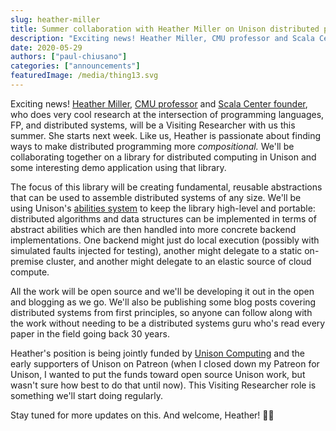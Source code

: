 ```yaml
---
slug: heather-miller
title: Summer collaboration with Heather Miller on Unison distributed programming library
description: "Exciting news! Heather Miller, CMU professor and Scala Center founder, who does very cool research at the intersection of programming languages, FP, and distributed systems, will be a Visiting Researcher with us this summer. Like us, Heather is passionate about finding ways to make distributed programming more compositional. We'll be collaborating together on a library for distributed computing in Unison and some interesting demo application using that library."
date: 2020-05-29
authors: ["paul-chiusano"]
categories: ["announcements"]
featuredImage: /media/thing13.svg
---
```


Exciting news! [Heather Miller](https://heather.miller.am/), [CMU professor](https://isr.scs.cmu.edu/people/core-faculty/miller-heather.html) and [Scala Center founder](https://scala.epfl.ch/), who does very cool research at the intersection of programming languages, FP, and distributed systems, will be a Visiting Researcher with us this summer. She starts next week. Like us, Heather is passionate about finding ways to make distributed programming more *compositional.* We'll be collaborating together on a library for distributed computing in Unison and some interesting demo application using that library.

The focus of this library will be creating fundamental, reusable abstractions that can be used to assemble distributed systems of any size. We'll be using Unison's [abilities system](/docs/abilities) to keep the library high-level and portable: distributed algorithms and data structures can be implemented in terms of abstract abilities which are then handled into more concrete backend implementations. One backend might just do local execution (possibly with simulated faults injected for testing), another might delegate to a static on-premise cluster, and another might delegate to an elastic source of cloud compute.

All the work will be open source and we'll be developing it out in the open and blogging as we go. We'll also be publishing some blog posts covering distributed systems from first principles, so anyone can follow along with the work without needing to be a distributed systems guru who's read every paper in the field going back 30 years.

Heather's position is being jointly funded by [Unison Computing](/2020/03/30/benefit-corp-report/) and the early supporters of Unison on Patreon (when I closed down my Patreon for Unison, I wanted to put the funds toward open source Unison work, but wasn't sure how best to do that until now). This Visiting Researcher role is something we'll start doing regularly.

Stay tuned for more updates on this. And welcome, Heather! 👋💜

